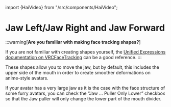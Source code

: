 ﻿---
sidebar_position: 7
---

import {HaiVideo} from "/src/components/HaiVideo";

# Jaw Left/Jaw Right and Jaw Forward

:::warning[**Are you familiar with making face tracking shapes?**]

If you are not familiar with creating shapes yourself, the [Unified Expressions documentation on VRCFaceTracking](https://docs.vrcft.io/docs/tutorial-avatars/tutorial-avatars-extras/unified-blendshapes)
can be a good reference.
:::

These shapes allow you to move the jaw, but by default, this includes the upper side of the mouth in order to create smoother deformations on anime-style avatars.

If your avatar has a very large jaw as it is the case with the face structure of some furry avatars, you can check the “Jaw … Puller Only Lower” checkbox so that the Jaw puller will only change the lower part of the mouth divider.

<HaiVideo src="../img/shapes/Unity_sD62flWJ7S.mp4"></HaiVideo>
